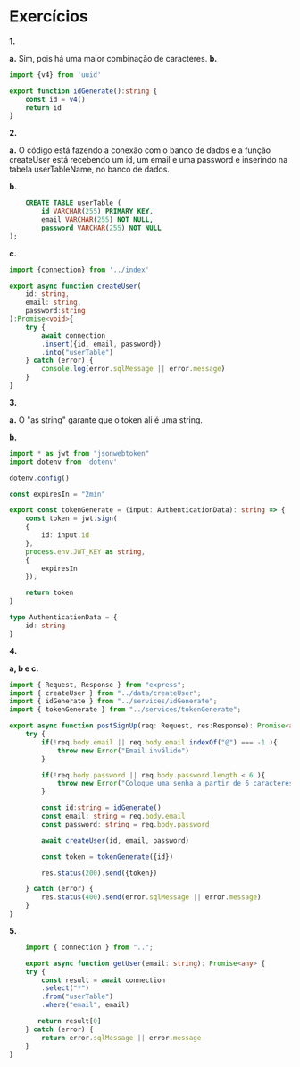 # Exercícios

**1.**

**a.** Sim, pois há uma maior combinação de caracteres.
**b.** 
```ts
import {v4} from 'uuid'

export function idGenerate():string {
    const id = v4()
    return id
}

```

**2.**

**a.** O código está fazendo a conexão com o banco de dados e a função createUser está recebendo um id, um email e uma password e inserindo na tabela userTableName, no banco de dados.

**b.**
```sql
    CREATE TABLE userTable (
        id VARCHAR(255) PRIMARY KEY,
        email VARCHAR(255) NOT NULL,
        password VARCHAR(255) NOT NULL
);

```

**c.**
```ts
import {connection} from '../index'

export async function createUser(
    id: string,
    email: string, 
    password:string
):Promise<void>{
    try {
        await connection
        .insert({id, email, password})
        .into("userTable")
    } catch (error) {
        console.log(error.sqlMessage || error.message)
    }
}
```

**3.**

**a.** O "as string" garante que o token ali é uma string.

**b.** 
```ts
import * as jwt from "jsonwebtoken"
import dotenv from 'dotenv'

dotenv.config()

const expiresIn = "2min"

export const tokenGenerate = (input: AuthenticationData): string => {
    const token = jwt.sign(
    {
        id: input.id
    },
    process.env.JWT_KEY as string,
    {
        expiresIn
    });

    return token
}

type AuthenticationData = {
    id: string
}
```

**4.**

**a, b e c.**

```ts
import { Request, Response } from "express";
import { createUser } from "../data/createUser";
import { idGenerate } from "../services/idGenerate";
import { tokenGenerate } from "../services/tokenGenerate";

export async function postSignUp(req: Request, res:Response): Promise<any> {
    try {
        if(!req.body.email || req.body.email.indexOf("@") === -1 ){
            throw new Error("Email inválido")
        }

        if(!req.body.password || req.body.password.length < 6 ){
            throw new Error("Coloque uma senha a partir de 6 caracteres")
        }

        const id:string = idGenerate()
        const email: string = req.body.email
        const password: string = req.body.password

        await createUser(id, email, password)

        const token = tokenGenerate({id})

        res.status(200).send({token})

    } catch (error) {
        res.status(400).send(error.sqlMessage || error.message)
    }
}
```

**5.**
```ts
    import { connection } from "..";

    export async function getUser(email: string): Promise<any> {
    try {
        const result = await connection
        .select("*")
        .from("userTable")
        .where("email", email)      

       return result[0]
    } catch (error) {
        return error.sqlMessage || error.message
    }
}
```